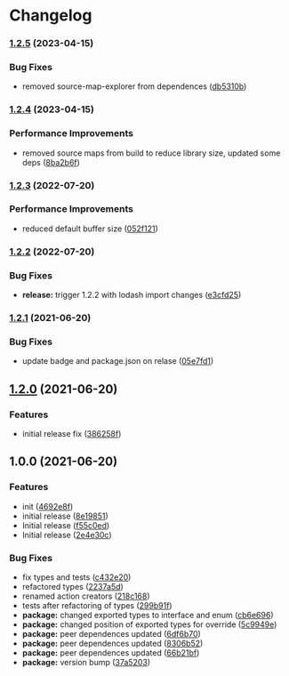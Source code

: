# Changelog

### [1.2.5](https://github.com/JakubBlunar/react-eventr/compare/v1.2.4...v1.2.5) (2023-04-15)


### Bug Fixes

* removed source-map-explorer from dependences ([db5310b](https://github.com/JakubBlunar/react-eventr/commit/db5310b748ae297bbcd469c3bd75f430629af0bf))

### [1.2.4](https://github.com/JakubBlunar/react-eventr/compare/v1.2.3...v1.2.4) (2023-04-15)


### Performance Improvements

* removed source maps from build to reduce library size, updated some deps ([8ba2b6f](https://github.com/JakubBlunar/react-eventr/commit/8ba2b6f4ddcb8c50c3f114295520630489d5cf9a))

### [1.2.3](https://github.com/JakubBlunar/react-eventr/compare/v1.2.2...v1.2.3) (2022-07-20)


### Performance Improvements

* reduced default buffer size ([052f121](https://github.com/JakubBlunar/react-eventr/commit/052f1216748e8730d7729d6f8e915460c7af8786))

### [1.2.2](https://github.com/JakubBlunar/react-eventr/compare/v1.2.1...v1.2.2) (2022-07-20)


### Bug Fixes

* **release:** trigger 1.2.2 with lodash import changes ([e3cfd25](https://github.com/JakubBlunar/react-eventr/commit/e3cfd2525a20061e4f357bf6d7cff776bc1b670b))

### [1.2.1](https://github.com/JakubBlunar/react-eventr/compare/v1.2.0...v1.2.1) (2021-06-20)


### Bug Fixes

* update badge and package.json on relase ([05e7fd1](https://github.com/JakubBlunar/react-eventr/commit/05e7fd1269aae256efdbb8db49c3d0b0f6c7dc83))

## [1.2.0](https://github.com/JakubBlunar/react-eventr/compare/v1.1.7...v1.2.0) (2021-06-20)


### Features

* initial release fix ([386258f](https://github.com/JakubBlunar/react-eventr/commit/386258f770a8530b2775bb6e56e9d34f4dad769b))

## 1.0.0 (2021-06-20)


### Features

* init ([4692e8f](https://github.com/JakubBlunar/react-eventr/commit/4692e8f1065fe31ad2e8c7014ea65ab87ad89f27))
* initial release ([8e19851](https://github.com/JakubBlunar/react-eventr/commit/8e19851db9016e801f4f0e0422dc29b58af0abc1))
* Initial release ([f55c0ed](https://github.com/JakubBlunar/react-eventr/commit/f55c0ed2820a7f90fc9b6775782b72add6cc5614))
* Initial release ([2e4e30c](https://github.com/JakubBlunar/react-eventr/commit/2e4e30c60c9f57c339b448d19d496a6e7971aa1c))


### Bug Fixes

* fix types and tests ([c432e20](https://github.com/JakubBlunar/react-eventr/commit/c432e20cb1ae8af53f6e5ea0f7da900688aaa5c9))
* refactored types ([2237a5d](https://github.com/JakubBlunar/react-eventr/commit/2237a5d93db0db845212a960663adb642555957c))
* renamed action creators ([218c168](https://github.com/JakubBlunar/react-eventr/commit/218c1686f17fdd4d8e5224e8b60b1e3e9b6f4267))
* tests after refactoring of types ([299b91f](https://github.com/JakubBlunar/react-eventr/commit/299b91f1ffc8db549909bba88ae7137859f912c8))
* **package:** changed exported types to interface and enum ([cb6e696](https://github.com/JakubBlunar/react-eventr/commit/cb6e69638a71503132797a256669514195722b90))
* **package:** changed position of exported types for override ([5c9949e](https://github.com/JakubBlunar/react-eventr/commit/5c9949ec597241a7be6e40c6b77c4e8233f1ef19))
* **package:** peer dependences updated ([6df6b70](https://github.com/JakubBlunar/react-eventr/commit/6df6b7047c13d48a0116e2ff247910383bad965d))
* **package:** peer dependences updated ([8306b52](https://github.com/JakubBlunar/react-eventr/commit/8306b52feda29ca0bd971eeb62c4e4d5493d5f91))
* **package:** peer dependences updated ([66b21bf](https://github.com/JakubBlunar/react-eventr/commit/66b21bf0958c81408be2372afbf5573954144bb1))
* **package:** version bump ([37a5203](https://github.com/JakubBlunar/react-eventr/commit/37a5203b4ff89d5f8cba5ceb7354f2b308e035ab))
